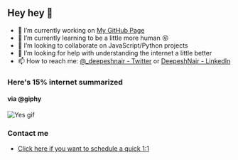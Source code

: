 ## Hey hey 👋

- 🔭 I’m currently working on [My GitHub Page](http://hybridx.github.io/)
- 🌱 I’m currently learning to be a little more human 😝
- 👯 I’m looking to collaborate on JavaScript/Python projects 
- 🤔 I’m looking for help with understanding the internet a little better
- 📫 How to reach me: [@_deepeshnair - Twitter](https://twitter.com/_deepeshnair) or [DeepeshNair - LinkedIn](https://www.linkedin.com/in/hybridx/)


### Here's 15% internet summarized 
#### via @giphy
![Yes gif](https://media3.giphy.com/media/l6Td5sKDNmDGU/giphy.gif)


### Contact me
- [Click here if you want to schedule a quick 1:1](https://calendly.com/hybridx)
